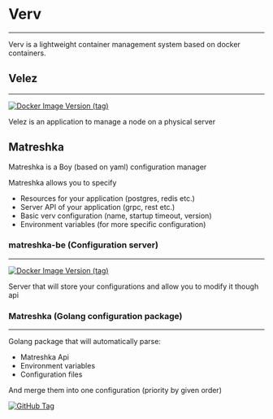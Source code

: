 # Verv

---

Verv is a lightweight container management system based on docker containers.

## Velez

---

[![Docker Image Version (tag)](https://img.shields.io/docker/v/godverv/velez/latest?logo=docker)](https://hub.docker.com/r/godverv/velez/tags)

Velez is an application to manage a node on a physical server  

## Matreshka
Matreshka is a Boy (based on yaml) configuration manager  

Matreshka allows you to specify
- Resources for your application (postgres, redis etc.)
- Server API of your application (grpc, rest etc.)
- Basic verv configuration (name, startup timeout, version)
- Environment variables (for more specific configuration)

### matreshka-be (Configuration server)

---

[![Docker Image Version (tag)](https://img.shields.io/docker/v/godverv/matreshka-be/latest?logo=docker)](https://hub.docker.com/r/godverv/matreshka-be/tags)

Server that will store your configurations and allow you to modify it though api

### Matreshka (Golang configuration package)

---

Golang package that will automatically parse:
- Matreshka Api
- Environment variables
- Configuration files

And merge them into one configuration (priority by given order)

[![GitHub Tag](https://img.shields.io/github/v/tag/godverv/Matreshka)](https://github.com/godverv/Matreshka/releases/latest)

